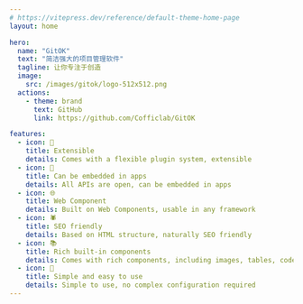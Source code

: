 ```yaml
---
# https://vitepress.dev/reference/default-theme-home-page
layout: home

hero:
  name: "GitOK"
  text: "简洁强大的项目管理软件"
  tagline: 让你专注于创造
  image: 
    src: /images/gitok/logo-512x512.png
  actions:
    - theme: brand
      text: GitHub
      link: https://github.com/Cofficlab/GitOK

features:
  - icon: 🔌
    title: Extensible
    details: Comes with a flexible plugin system, extensible
  - icon: 📱
    title: Can be embedded in apps
    details: All APIs are open, can be embedded in apps
  - icon: 🌐
    title: Web Component
    details: Built on Web Components, usable in any framework
  - icon: 🕷️
    title: SEO friendly
    details: Based on HTML structure, naturally SEO friendly
  - icon: 📚
    title: Rich built-in components
    details: Comes with rich components, including images, tables, code blocks, etc.
  - icon: 🎁
    title: Simple and easy to use
    details: Simple to use, no complex configuration required
---
```


<style>
:root {
  --vp-home-hero-name-color: transparent;
  --vp-home-hero-name-background: -webkit-linear-gradient(120deg, #bd34fe 30%, #41d1ff);

  --vp-home-hero-image-background-image: linear-gradient(-45deg, #bd34fe 50%, #47caff 50%);
  --vp-home-hero-image-filter: blur(44px);
}

@media (min-width: 640px) {
  :root {
    --vp-home-hero-image-filter: blur(56px);
  }
}

@media (min-width: 960px) {
  :root {
    --vp-home-hero-image-filter: blur(68px);
  }
}
</style>